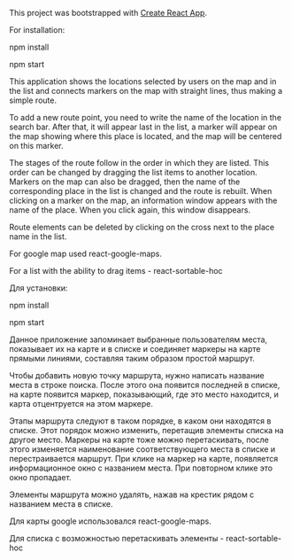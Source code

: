 This project was bootstrapped with [Create React App](https://github.com/facebookincubator/create-react-app).

For installation:

npm install

npm start

This application shows the locations selected by users on the map and in the list and connects markers on the map with straight lines, thus making a simple route.

To add a new route point, you need to write the name of the location in the search bar. After that, it will appear last in the list, a marker will appear on the map showing where this place is located, and the map will be centered on this marker.

The stages of the route follow in the order in which they are listed. This order can be changed by dragging the list items to another location. Markers on the map can also be dragged, then the name of the corresponding place in the list is changed and the route is rebuilt. When clicking on a marker on the map, an information window appears with the name of the place. When you click again, this window disappears.

Route elements can be deleted by clicking on the cross next to the place name in the list.

For google map used react-google-maps.

For a list with the ability to drag items - react-sortable-hoc



Для установки:

npm install

npm start



Данное приложение запоминает выбранные пользователям места, показывает их на карте и в списке и соединяет маркеры на карте прямыми линиями, составляя таким образом простой маршрут.

Чтобы добавить новую точку маршрута, нужно написать название места в строке поиска. После этого она появится последней в списке, на карте появится маркер, показывающий, где это место находится, и карта отцентруется на этом маркере.

Этапы маршрута следуют в таком порядке, в каком они находятся в списке. Этот порядок можно изменить, перетащив элементы списка на другое место.
Маркеры на карте тоже можно перетаскивать, после этого изменяется наименование соответствующего места в списке и перестраивается маршрут.
При клике на маркер на карте, появляется информационное окно с названием места. При повторном клике это окно пропадает.

Элементы маршрута можно удалять, нажав на крестик рядом с названием места в списке.


Для карты google использовался react-google-maps.

Для списка с возможностью перетаскивать элементы - react-sortable-hoc
